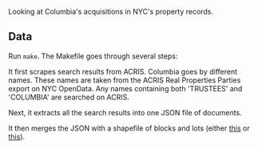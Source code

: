 Looking at Columbia's acquisitions in NYC's property records.

## Data

Run `make`. The Makefile goes through several steps:

It first scrapes search results from ACRIS. Columbia goes by different names. These names are taken from the ACRIS Real Properties Parties export on NYC OpenData. Any names containing both 'TRUSTEES' and 'COLUMBIA' are searched on ACRIS.

Next, it extracts all the search results into one JSON file of documents.

It then merges the JSON with a shapefile of blocks and lots (either [this](https://www1.nyc.gov/site/planning/data-maps/open-data/dwn-pluto-mappluto.page) or [this](https://data.cityofnewyork.us/Housing-Development/Department-of-Finance-Digital-Tax-Map/smk3-tmxj)).
